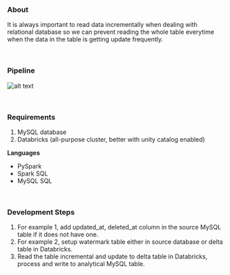 ### About
It is always important to read data incrementally when dealing with relational database so we can prevent reading the whole table everytime when the data in the table is getting update frequently.

<br>

### Pipeline
![alt text](https://github.com/MinThuraZaw/PySpark-ETL-with-MySQL-in-Databricks/blob/main/images/pyspark_mysql.jpg)

<br>

### Requirements
1) MySQL database
2) Databricks (all-purpose cluster, better with unity catalog enabled)

**Languages**
* PySpark
* Spark SQL
* MySQL SQL

<br>

### Development Steps
1) For example 1, add updated_at, deleted_at column in the source MySQL table if it does not have one.
2) For example 2, setup watermark table either in source database or delta table in Databricks.
3) Read the table incremental and update to delta table in Databricks, process and write to analytical MySQL table.

